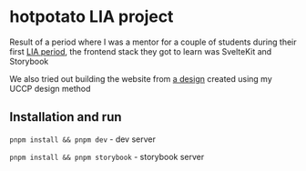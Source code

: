 # hotpotato LIA project

Result of a period where I was a mentor for a couple of students during their first [LIA period](https://www.myh.se/yrkeshogskolan/for-utbildningsanordare/larande-i-arbete-lia), the frontend stack they got to learn was SvelteKit and Storybook

We also tried out building the website from [a design](https://www.figma.com/file/3SSRNqJ5QqPoz9HSWsKdR9/Hot-potato?type=design&node-id=11%3A17&mode=design&t=qNbXjTFba56n2XNX-1) created using my UCCP design method

## Installation and run

`pnpm install && pnpm dev` - dev server

`pnpm install && pnpm storybook` - storybook server
